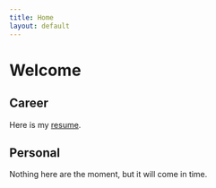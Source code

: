 ```yaml
---
title: Home
layout: default
---
```


Welcome
========

Career
----------

Here is my [resume](resume.html).

Personal
----------

Nothing here are the moment, but it will come in time.